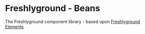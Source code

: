 # Freshlyground - Beans

The Freshlyground component library - based upon [Freshlyground Elements](../elements/README.md)


